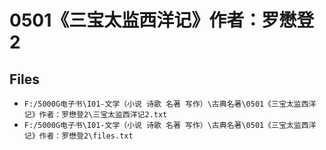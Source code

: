 # 0501《三宝太监西洋记》作者：罗懋登2

## Files

- `F:/5000G电子书\I01-文学（小说 诗歌 名著 写作）\古典名著\0501《三宝太监西洋记》作者：罗懋登2\三宝太监西洋记2.txt`
- `F:/5000G电子书\I01-文学（小说 诗歌 名著 写作）\古典名著\0501《三宝太监西洋记》作者：罗懋登2\files.txt`

